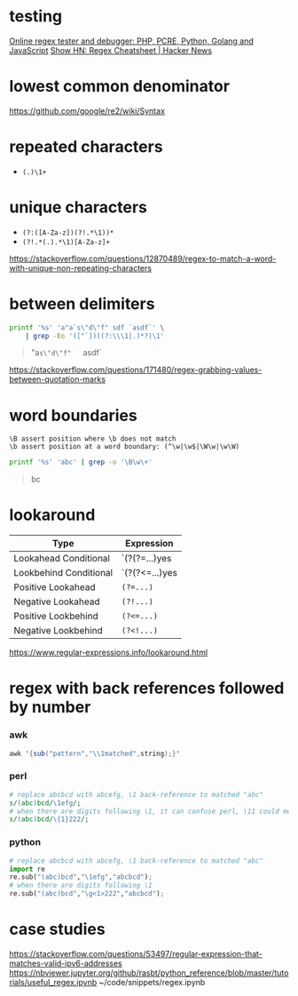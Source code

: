 # testing

[Online regex tester and debugger: PHP, PCRE, Python, Golang and JavaScript](https://regex101.com)
[Show HN: Regex Cheatsheet | Hacker News](https://news.ycombinator.com/item?id=22200584)

# lowest common denominator

https://github.com/google/re2/wiki/Syntax

# repeated characters

- `(.)\1+`

# unique characters

- `(?:([A-Za-z])(?!.*\1))*`
- `(?!.*(.).*\1)[A-Za-z]+`

https://stackoverflow.com/questions/12870489/regex-to-match-a-word-with-unique-non-repeating-characters

# between delimiters

```bash
printf '%s' 'a"a`s\"d\"f" sdf `asdf`' \
    | grep -Eo '(["`])((?:\\\1|.)*?)\1'
```

> "a`s\"d\"f"  
> `asdf`  

https://stackoverflow.com/questions/171480/regex-grabbing-values-between-quotation-marks

# word boundaries

```
\B assert position where \b does not match
\b assert position at a word boundary: (^\w|\w$|\W\w|\w\W)
```

```bash
printf '%s' 'abc' | grep -o '\B\w\+'
```

> bc


# lookaround

|Type|Expression|
|---|---|
Lookahead Conditional | `(?(?=...)yes|no)`
Lookbehind Conditional | `(?(?<=...)yes|no)`
Positive Lookahead | `(?=...)`
Negative Lookahead | `(?!...)`
Positive Lookbehind | `(?<=...)`
Negative Lookbehind | `(?<!...)`

https://www.regular-expressions.info/lookaround.html

# regex with back references followed by number

### awk

```awk
awk '{sub("pattern","\\1matched",string);}'
```

### perl

```perl
# replace abcbcd with abcefg, \1 back-reference to matched "abc"
s/(abc)bcd/\1efg/; 
# when there are digits following \1, it can confuse perl, \11 could mean 11th matched group
s/(abc)bcd/\{1}222/;
```

### python

```python
# replace abcbcd with abcefg, \1 back-reference to matched "abc"
import re
re.sub("(abc)bcd","\1efg","abcbcd");
# when there are digits following \1
re.sub("(abc)bcd","\g<1>222","abcbcd");
```

# case studies

https://stackoverflow.com/questions/53497/regular-expression-that-matches-valid-ipv6-addresses
    https://nbviewer.jupyter.org/github/rasbt/python_reference/blob/master/tutorials/useful_regex.ipynb
        ~/code/snippets/regex.ipynb


